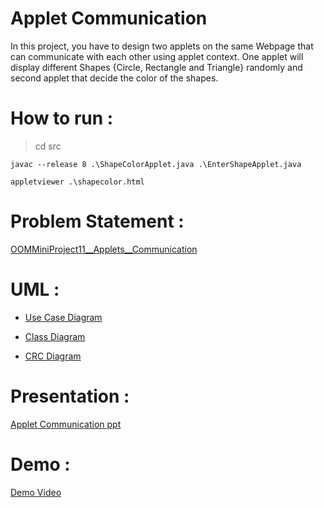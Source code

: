 # Applet Communication

In this project, you have to design two applets on the same Webpage that can communicate with each other using applet context. One applet will display different Shapes {Circle, Rectangle and Triangle} randomly and second applet that decide the color of the shapes.

# How to run :

> cd src

    javac --release 8 .\ShapeColorApplet.java .\EnterShapeApplet.java
    
    appletviewer .\shapecolor.html

# Problem Statement :

[OOMMiniProject11__Applets__Communication](./OOMMiniProject11_Applets_Communication.docx)

# UML :

- [Use Case Diagram](./UML/Use_Case_Diagram.pdf)

- [Class Diagram](./UML/Class_Diagram.pdf)

- [CRC Diagram](./UML/CRC_Diagram.pdf)

# Presentation :

[Applet Communication ppt](https://docs.google.com/presentation/d/1MOHQtFFAR1lDmoVAJBAoXZz1baaVf889WMKUt5wl2sE/edit?usp=sharing)

# Demo :

[Demo Video](https://youtu.be/TkcevrEN0ZQ)
